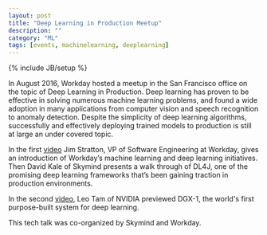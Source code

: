 ```yaml
---
layout: post
title: "Deep Learning in Production Meetup"
description: ""
category: "ML"
tags: [events, machinelearning, deeplearning]
---
```

{% include JB/setup %}

In August 2016, Workday hosted a meetup in the San Francisco office on the topic of Deep Learning in Production. Deep learning has proven to be effective in solving numerous machine learning problems, and found a wide adoption in many applications from computer vision and speech recognition to anomaly detection. Despite the simplicity of deep learning algorithms, successfully and effectively deploying trained models to production is still at large an under covered topic.

In the first [video](https://youtu.be/R3lzuXPbybY) Jim Stratton, VP of Software Engineering at Workday, gives an introduction of Workday’s machine learning and deep learning initiatives. Then David Kale of Skymind presents a walk through of DL4J, one of the promising deep learning frameworks that’s been gaining traction in production environments.

In the second [video](https://youtu.be/wzxvX60cW3E), Leo Tam of NVIDIA previewed DGX-1, the world's first purpose-built system for deep learning.

This tech talk was co-organized by Skymind and Workday.

